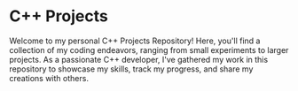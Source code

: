 # C++ Projects
Welcome to my personal C++ Projects Repository! Here, you'll find a collection of my coding endeavors, ranging from small experiments to larger projects. As a passionate C++ developer, I've gathered my work in this repository to showcase my skills, track my progress, and share my creations with others.
